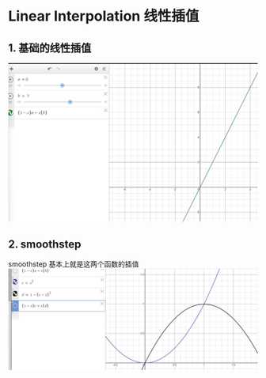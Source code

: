# Linear Interpolation 线性插值

## 1. 基础的线性插值

![Alt text](res/linear_interpolation.png)


## 2. smoothstep

smoothstep 基本上就是这两个函数的插值
![Alt text](res/two_term_of_smoothstep.png)
